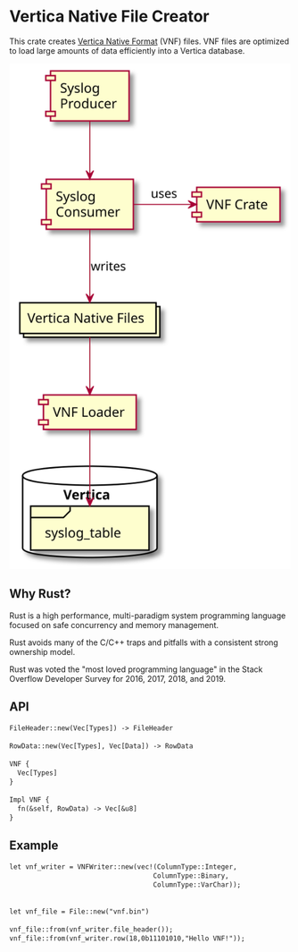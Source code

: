 Vertica Native File Creator
===========================

This crate creates [Vertica Native Format](https://www.vertica.com/docs/9.2.x/HTML/Content/Authoring/AdministratorsGuide/BinaryFilesAppendix/CreatingNativeBinaryFormatFiles.htm
) (VNF) files. VNF files are optimized to load large amounts of data efficiently into a Vertica database.

![Overview](./doc/vnf.svg)

Why Rust?
---------

Rust is a high performance, multi-paradigm system programming language focused
on safe concurrency and memory management.

Rust avoids many of the C/C++ traps and pitfalls with a consistent strong 
ownership model.

Rust was voted the "most loved programming language" in the Stack Overflow Developer Survey for 2016, 2017, 2018, and 2019.

API
----

	FileHeader::new(Vec[Types]) -> FileHeader
	
	RowData::new(Vec[Types], Vec[Data]) -> RowData
	
	VNF {
	  Vec[Types]
	}
	
	Impl VNF {
	  fn(&self, RowData) -> Vec[&u8]
	}

Example
-------

	let vnf_writer = VNFWriter::new(vec!(ColumnType::Integer,
	                                    ColumnType::Binary,
	                                    ColumnType::VarChar));

	                                    
	let vnf_file = File::new("vnf.bin")	
	
	vnf_file::from(vnf_writer.file_header());
	vnf_file::from(vnf_writer.row(18,0b11101010,"Hello VNF!"));
	
	

		                                    
		                                    

	
